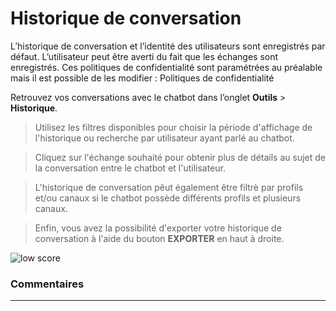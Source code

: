 # Historique de conversation


L’historique de conversation et l’identité des utilisateurs sont enregistrés par défaut. L’utilisateur peut être averti du fait que les échanges sont enregistrés. Ces politiques de confidentialité sont paramétrées au préalable mais il est possible de les modifier : Politiques de confidentialité

Retrouvez vos conversations avec le chatbot dans l’onglet **Outils** > **Historique**.

> Utilisez les filtres disponibles pour choisir la période d'affichage de l'historique ou recherche par utilisateur ayant parlé au chatbot.

> Cliquez sur l'échange souhaité pour obtenir plus de détails au sujet de la conversation entre le chatbot et l'utilisateur.

> L'historique de conversation pêut également être filtrè par profils et/ou canaux si le chatbot possède différents profils et plusieurs canaux. 

> Enfin, vous avez la possibilité d'exporter votre historique de conversation à l'aide du bouton **EXPORTER** en haut à droite.

<div class="image_center">
  <img :src="$withBase('/assets/img/fr/outils/historique1.png')" alt="low score">
</div>




### Commentaires
---
<Commentaire />
